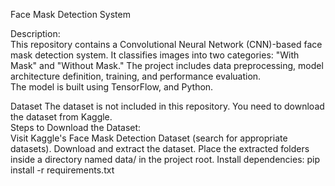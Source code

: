 Face Mask Detection System
                                                                                                                                                                                                                                                                                
Description:                                                                                                                                                                                                         
This repository contains a Convolutional Neural Network (CNN)-based face mask detection system. It classifies images into two categories: "With Mask" and "Without Mask." The project includes data preprocessing, model architecture definition, training, and performance evaluation.                                                                                                                                                 
The model is built using TensorFlow, and Python.

Dataset
The dataset is not included in this repository. You need to download the dataset from Kaggle.                                                                                                                                                                                                              
Steps to Download the Dataset:                                                                                                                                                                                         
Visit Kaggle's Face Mask Detection Dataset (search for appropriate datasets).
Download and extract the dataset.
Place the extracted folders inside a directory named data/ in the project root.
Install dependencies: pip install -r requirements.txt
